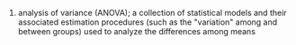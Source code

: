 1. analysis of variance (ANOVA); a collection of statistical models and their associated estimation procedures (such as the "variation" among and between groups) used to analyze the differences among means